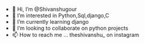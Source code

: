 - 👋 Hi, I’m @Shivanshugour
- 👀 I’m interested in Python,Sql,django,C
- 🌱 I’m currently learning django
- 💞️ I’m looking to collaborate on python projects
- 📫 How to reach me ...
theshivanshu_ on instagram
<!---
Shivanshugour/Shivanshugour is a ✨ special ✨ repository because its `README.md` (this file) appears on your GitHub profile.
You can click the Preview link to take a look at your changes.
--->
